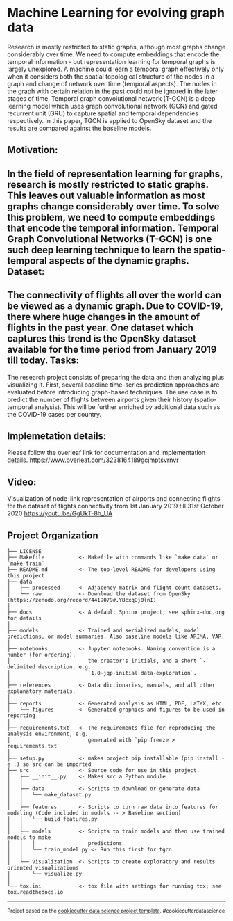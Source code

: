 Machine Learning for evolving graph data
==============================
Research is mostly restricted to static graphs, although most graphs change considerably over time. We need to compute embeddings that encode the temporal information - but representation learning for temporal graphs is largely unexplored. A machine could learn a temporal graph effectively only when it considers both the spatial topological structure of the nodes in a graph and change of network over time (temporal aspects). The nodes in the graph with certain relation in the past could not be ignored in the later stages of time. Temporal graph convolutional network (T-GCN) is a deep learning model which uses graph convolutional network (GCN) and gated recurrent unit (GRU) to capture spatial and temporal dependencies respectively. In this paper, TGCN is applied to OpenSky dataset and the results are compared against the baseline models. 

Motivation:
------------
In the field of representation learning for graphs, research is mostly restricted to static graphs. This leaves out valuable information as most graphs change considerably over time. To solve this problem, we need to compute embeddings that encode the temporal information. Temporal Graph Convolutional Networks (T-GCN) is one such deep learning technique to learn the spatio-temporal aspects of the dynamic graphs.
Dataset:
------------
The connectivity of flights all over the world can be viewed as a dynamic graph. Due to COVID-19, there where huge changes in the amount of flights in the past year. One dataset which captures this trend is the OpenSky dataset available for the time period from January 2019 till today.
Tasks:
------------
The research project consists of preparing the data and then analyzing plus visualizing it. First, several baseline time-series prediction approaches are evaluated before introducing graph-based techniques. The use case is to predict the number of flights between airports given their history (spatio-temporal analysis). This will be further enriched by additional data such as the COVID-19 cases per country.

Implemetation details:
------------
Please follow the overleaf link for documentation and implementation details.
https://www.overleaf.com/3238164189gcjmptsvrnvr

Video:
------------
Visualization of node-link representation of airports and connecting flights for the dataset of flights connectivity from 1st January 2019 till 31st October 2020
https://youtu.be/GgUkT-8h_UA



Project Organization
------------

    ├── LICENSE
    ├── Makefile           <- Makefile with commands like `make data` or `make train`
    ├── README.md          <- The top-level README for developers using this project.
    ├── data
    │   ├── processed      <- Adjacency matrix and flight count datasets.
    │   └── raw            <- Download the dataset from OpenSky (https://zenodo.org/record/4419079#.YBcxqOj0lnI)
    │
    ├── docs               <- A default Sphinx project; see sphinx-doc.org for details
    │
    ├── models             <- Trained and serialized models, model predictions, or model summaries. Also baseline models like ARIMA, VAR.
    │
    ├── notebooks          <- Jupyter notebooks. Naming convention is a number (for ordering),
    │                         the creator's initials, and a short `-` delimited description, e.g.
    │                         `1.0-jqp-initial-data-exploration`.
    │
    ├── references         <- Data dictionaries, manuals, and all other explanatory materials.
    │
    ├── reports            <- Generated analysis as HTML, PDF, LaTeX, etc.
    │   └── figures        <- Generated graphics and figures to be used in reporting
    │
    ├── requirements.txt   <- The requirements file for reproducing the analysis environment, e.g.
    │                         generated with `pip freeze > requirements.txt`
    │
    ├── setup.py           <- makes project pip installable (pip install -e .) so src can be imported
    ├── src                <- Source code for use in this project.
    │   ├── __init__.py    <- Makes src a Python module
    │   │
    │   ├── data           <- Scripts to download or generate data
    │   │   └── make_dataset.py
    │   │
    │   ├── features       <- Scripts to turn raw data into features for modeling (Code included in models -- > Baseline section)
    │   │   └── build_features.py
    │   │
    │   ├── models         <- Scripts to train models and then use trained models to make
    │   │   │                 predictions
    │   │   └── train_model.py <- Run this first for tgcn
    │   │
    │   └── visualization  <- Scripts to create exploratory and results oriented visualizations
    │       └── visualize.py
    │
    └── tox.ini            <- tox file with settings for running tox; see tox.readthedocs.io


--------

<p><small>Project based on the <a target="_blank" href="https://drivendata.github.io/cookiecutter-data-science/">cookiecutter data science project template</a>. #cookiecutterdatascience</small></p>

